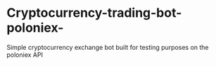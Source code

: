 # Cryptocurrency-trading-bot-poloniex-
Simple cryptocurrency exchange bot built for testing purposes on the poloniex API
